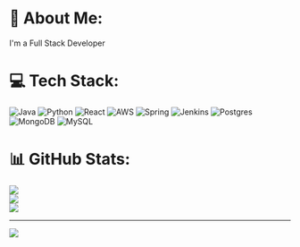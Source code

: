 # 💫 About Me:
I'm a Full Stack Developer


# 💻 Tech Stack:
![Java](https://img.shields.io/badge/java-%23ED8B00.svg?style=for-the-badge&logo=openjdk&logoColor=white) ![Python](https://img.shields.io/badge/python-3670A0?style=for-the-badge&logo=python&logoColor=ffdd54) ![React](https://img.shields.io/badge/react-%2320232a.svg?style=for-the-badge&logo=react&logoColor=%2361DAFB) ![AWS](https://img.shields.io/badge/AWS-%23FF9900.svg?style=for-the-badge&logo=amazon-aws&logoColor=white) ![Spring](https://img.shields.io/badge/spring-%236DB33F.svg?style=for-the-badge&logo=spring&logoColor=white) ![Jenkins](https://img.shields.io/badge/jenkins-%232C5263.svg?style=for-the-badge&logo=jenkins&logoColor=white) ![Postgres](https://img.shields.io/badge/postgres-%23316192.svg?style=for-the-badge&logo=postgresql&logoColor=white) ![MongoDB](https://img.shields.io/badge/MongoDB-%234ea94b.svg?style=for-the-badge&logo=mongodb&logoColor=white) ![MySQL](https://img.shields.io/badge/mysql-4479A1.svg?style=for-the-badge&logo=mysql&logoColor=white)
# 📊 GitHub Stats:
![](https://github-readme-stats.vercel.app/api?username=Sumukhabs&theme=holi&hide_border=true&include_all_commits=true&count_private=false)<br/>
![](https://nirzak-streak-stats.vercel.app/?user=Sumukhabs&theme=holi&hide_border=true)<br/>
![](https://github-readme-stats.vercel.app/api/top-langs/?username=Sumukhabs&theme=holi&hide_border=true&include_all_commits=true&count_private=false&layout=compact)

---
[![](https://visitcount.itsvg.in/api?id=Sumukhabs&icon=0&color=0)](https://visitcount.itsvg.in)

<!-- Proudly created with GPRM ( https://gprm.itsvg.in ) -->

